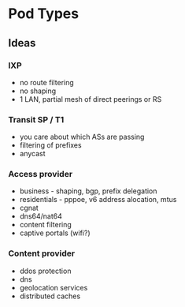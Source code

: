 # Pod Types

## Ideas

### IXP

- no route filtering
- no shaping
- 1 LAN, partial mesh of direct peerings or RS

### Transit SP / T1

- you care about which ASs are passing
- filtering of prefixes
- anycast

### Access provider

- business - shaping, bgp, prefix delegation
- residentials - pppoe, v6 address alocation, mtus
- cgnat
- dns64/nat64
- content filtering
- captive portals (wifi?)

### Content provider

- ddos protection
- dns
- geolocation services
- distributed caches
